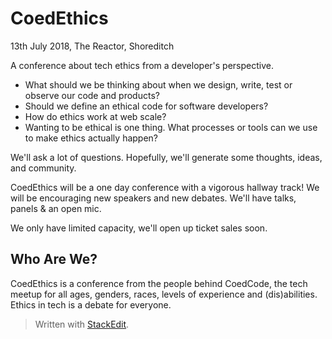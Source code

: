 # CoedEthics

13th July 2018, The Reactor, Shoreditch

A conference about tech ethics from a developer's perspective.

 - What should we be thinking about when we design, write, test or observe our code and products? 
 - Should we define an ethical code for software developers?
 - How do ethics work at web scale?
 - Wanting to be ethical is one thing. What processes or tools can we use to make ethics actually happen?

We'll ask a lot of questions. Hopefully, we'll generate some thoughts, ideas, and community.  

CoedEthics will be a one day conference with a vigorous hallway track! We will be encouraging new speakers and new debates. We'll have talks, panels & an open mic.

We only have limited capacity, we'll open up ticket sales soon.

## Who Are We?
CoedEthics is a conference from the people behind CoedCode, the tech meetup for all ages, genders, races, levels of experience and (dis)abilities. Ethics in tech is a debate for everyone.

> Written with [StackEdit](https://stackedit.io/).
